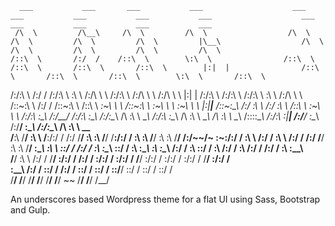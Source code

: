 
      ___           ___       ___           ___                    ___           ___           ___           ___           ___                    ___           ___           ___           ___           ___     
     /\  \         /\__\     /\  \         /\  \                  /\  \         /\  \         /\  \         /\  \         |\__\                  /\  \         /\  \         /\  \         /\  \         /\  \    
    /::\  \       /:/  /    /::\  \        \:\  \                /::\  \       /::\  \       /::\  \       /::\  \        |:|  |                /::\  \       /::\  \       /::\  \        \:\  \       /::\  \   
   /:/\:\  \     /:/  /    /:/\:\  \        \:\  \              /:/\ \  \     /:/\:\  \     /:/\ \  \     /:/\ \  \       |:|  |               /:/\:\  \     /:/\:\  \     /:/\:\  \        \:\  \     /:/\ \  \  
  /::\~\:\  \   /:/  /    /::\~\:\  \       /::\  \            _\:\~\ \  \   /::\~\:\  \   _\:\~\ \  \   _\:\~\ \  \      |:|__|__            /::\~\:\__\   /:/  \:\  \   /:/  \:\  \       /::\  \   _\:\~\ \  \ 
 /:/\:\ \:\__\ /:/__/    /:/\:\ \:\__\     /:/\:\__\          /\ \:\ \ \__\ /:/\:\ \:\__\ /\ \:\ \ \__\ /\ \:\ \ \__\     /::::\__\          /:/\:\ \:|__| /:/__/ \:\__\ /:/__/ \:\__\     /:/\:\__\ /\ \:\ \ \__\
 \/__\:\ \/__/ \:\  \    \/__\:\/:/  /    /:/  \/__/          \:\ \:\ \/__/ \/__\:\/:/  / \:\ \:\ \/__/ \:\ \:\ \/__/    /:/~~/~             \:\~\:\/:/  / \:\  \ /:/  / \:\  \ /:/  /    /:/  \/__/ \:\ \:\ \/__/
      \:\__\    \:\  \        \::/  /    /:/  /                \:\ \:\__\        \::/  /   \:\ \:\__\    \:\ \:\__\     /:/  /                \:\ \::/  /   \:\  /:/  /   \:\  /:/  /    /:/  /       \:\ \:\__\  
       \/__/     \:\  \       /:/  /     \/__/                  \:\/:/  /        /:/  /     \:\/:/  /     \:\/:/  /     \/__/                  \:\/:/  /     \:\/:/  /     \:\/:/  /     \/__/         \:\/:/  /  
                  \:\__\     /:/  /                              \::/  /        /:/  /       \::/  /       \::/  /                              \::/__/       \::/  /       \::/  /                     \::/  /   
                   \/__/     \/__/                                \/__/         \/__/         \/__/         \/__/                                ~~            \/__/         \/__/                       \/__/    

An underscores based Wordpress theme for a flat UI using Sass, Bootstrap and Gulp.
